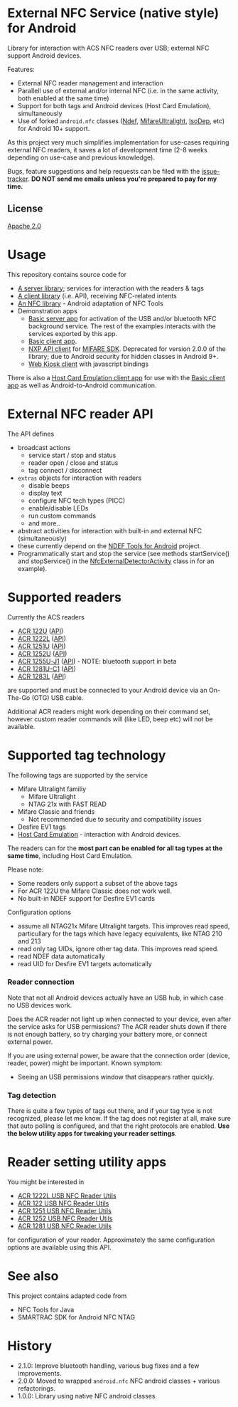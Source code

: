 # External NFC Service (native style) for Android
Library for interaction with ACS NFC readers over USB; external NFC support Android devices. 

Features:
 - External NFC reader management and interaction
 - Parallell use of external and/or internal NFC (i.e. in the same activity, both enabled at the same time)
 - Support for both tags and Android devices (Host Card Emulation), simultaneously
 - Use of forked `android.nfc` classes ([Ndef], [MifareUltralight], [IsoDep], etc) for Android 10+ support.

As this project very much simplifies implementation for use-cases requiring external NFC readers, it saves a lot of development time (2-8 weeks depending on use-case and previous knowledge).

Bugs, feature suggestions and help requests can be filed with the [issue-tracker]. __DO NOT send me emails unless you're prepared to pay for my time.__

## License
[Apache 2.0]

# Usage
This repository contains source code for 

 * [A server library](core); services for interaction with the readers & tags
 * [A client library](api) (i.e. API), receiving NFC-related intents
 * [An NFC library](tools) - Android adaptation of NFC Tools
 * Demonstration apps
    * [Basic server app](examples/server) for activation of the USB and/or bluetooth NFC background service. The rest of the examples interacts with the services exported by this app.
    * [Basic client app](examples/client).
    * [NXP API client](examples/nxpClient) for [MIFARE SDK](http://www.mifare.net/en/products/mifare-sdk/). Deprecated for version 2.0.0 of the library; due to Android security for hidden classes in Android 9+.
    * [Web Kiosk client](examples/webKiosk) with javascript bindings

There is also a [Host Card Emulation client app](examples/hostCardEmulationClient) for use with the [Basic client app](examples/client) as well as Android-to-Android communication.

# External NFC reader API
The API defines 
 * broadcast actions
   * service start / stop and status
   * reader open / close and status
   * tag connect / disconnect
 * `extras` objects for interaction with readers
   * disable beeps
   * display text
   * configure NFC tech types (PICC)
   * enable/disable LEDs
   * run custom commands
   * and more.. 
 * abstract activities for interaction with built-in and external NFC (simultaneously)
  * these currently depend on the [NDEF Tools for Android](https://github.com/skjolber/ndef-tools-for-android) project.
 * Programmatically start and stop the service (see methods startService() and stopService() in the [NfcExternalDetectorActivity](/blob/master/api/src/main/java/com/github/skjolber/nfc/util/activity/NfcExternalDetectorActivity.java) class in for an example).

# Supported readers
Currently the ACS readers

 * [ACR 122U](http://www.acs.com.hk/index.php?pid=product&id=ACR122U) ([API](externalNFCAPI/src/main/java/com/skjolberg/nfc/acs/Acr122UReader.java)) 
 * [ACR 1222L](http://www.acs.com.hk/index.php?pid=product&id=ACR1222L) ([API](externalNFCAPI/src/main/java/com/skjolberg/nfc/acs/Acr1222LReader.java)) 
 * [ACR 1251U](http://www.acs.com.hk/en/products/218/acr1251-usb-nfc-reader-ii/) ([API](externalNFCAPI/src/main/java/com/skjolberg/nfc/acs/Acr1251UReader.java)) 
 * [ACR 1252U](http://www.acs.com.hk/en/products/342/acr1252u-usb-nfc-reader-iii-nfc-forum-certified-reader/) ([API](externalNFCAPI/src/main/java/com/skjolberg/nfc/acs/Acr1252UReader.java)) 
 * [ACR 1255U-J1](http://www.acs.com.hk/en/products/403/acr1255u-j1-secure-bluetooth%C2%AE-nfc-reader/) ([API](externalNFCAPI/src/main/java/com/skjolberg/nfc/acs/Acr1255UReader.java)) - NOTE: bluetooth support in beta
 * [ACR 1281U-C1](http://www.acs.com.hk/en/products/159/acr1281u-c1-dualboost-ii-usb-dual-interface-reader/) ([API](externalNFCAPI/src/main/java/src/com/skjolberg/nfc/acs/Acr1281UReader.java)) 
 * [ACR 1283L](http://www.acs.com.hk/en/products/226/acr1283l-standalone-contactless-reader/) ([API](externalNFCAPI/src/main/java/com/skjolberg/nfc/acs/Acr1283LReader.java)) 
 
are supported and must be connected to your Android device via an On-The-Go (OTG) USB cable. 

Additional ACR readers might work depending on their command set, however custom reader commands will (like LED, beep etc) will not be available.

# Supported tag technology
The following tags are supported by the service
  * Mifare Ultralight familiy
    * Mifare Ultralight
    * NTAG 21x with FAST READ
  * Mifare Classic and friends
    * Not recommended due to security and compatibility issues
  * Desfire EV1 tags
  * [Host Card Emulation](http://developer.android.com/guide/topics/connectivity/nfc/hce.html) - interaction with Android devices.
  
The readers can for the __most part can be enabled for all tag types at the same time__, including Host Card Emulation.

Please note:
 - Some readers only support a subset of the above tags
 - For ACR 122U the Mifare Classic does not work well.
 - No built-in NDEF support for Desfire EV1 cards

Configuration options
 - assume all NTAG21x Mifare Ultralight targets. This improves read speed, particullary for the tags which have legacy equivalents, like NTAG 210 and 213
 - read only tag UIDs, ignore other tag data. This improves read speed.
 - read NDEF data automatically
 - read UID for Desfire EV1 targets automatically 

### Reader connection
Note that not all Android devices actually have an USB hub, in which case no USB devices work.

Does the ACR reader not light up when connected to your device, even after the service asks for USB permissions? The ACR reader shuts down if there is not enough battery, so try charging your battery more, or connect external power.

If you are using external power, be aware that the connection order (device, reader, power) might be important. Known symptom: 
 - Seeing an USB permissions window that disappears rather quickly.

### Tag detection
There is quite a few types of tags out there, and if your tag type is not recognized, please let me know. If the tag does not register at all, make sure that auto polling is configured, and that the right protocols are enabled. __Use the below utility apps for tweaking your reader settings__.

# Reader setting utility apps
You might be interested in

 * [ACR 1222L USB NFC Reader Utils](https://play.google.com/store/apps/details?id=com.github.skjolber.nfc.skjolberg.acr1222)
 * [ACR 122 USB NFC Reader Utils](https://play.google.com/store/apps/details?id=com.github.skjolber.nfc.skjolberg.acr122u)
 * [ACR 1251 USB NFC Reader Utils](https://play.google.com/store/apps/details?id=com.github.skjolber.nfc.skjolberg.acr1251u)
 * [ACR 1252 USB NFC Reader Utils](https://play.google.com/store/apps/details?id=com.github.skjolber.nfc.skjolberg.acr1252u)
 * [ACR 1281 USB NFC Reader Utils](https://play.google.com/store/apps/details?id=com.github.skjolber.nfc.skjolberg.acr1281u)

for configuration of your reader. Approximately the same configuration options are available using this API. 

# See also 
This project contains adapted code from

 * NFC Tools for Java
 * SMARTRAC SDK for Android NFC NTAG

# History
 - 2.1.0: Improve bluetooth handling, various bug fixes and a few improvements.
 - 2.0.0: Moved to wrapped `android.nfc` NFC android classes + various refactorings.
 - 1.0.0: Library using native NFC android classes

[Ndef]:                 https://developer.android.com/reference/android/nfc/tech/Ndef.html
[MifareUltralight]:     https://developer.android.com/reference/android/nfc/tech/MifareUltralight.html
[IsoDep]:               https://developer.android.com/reference/android/nfc/tech/IsoDep.html
[Apache Cordova]:       https://cordova.apache.org/
[Apache 2.0]:           http://www.apache.org/licenses/LICENSE-2.0.html
[issue-tracker]:        https://github.com/skjolber/external-nfc-api/issues

